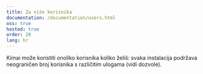 ```yaml
---
title: Za više korisnika
documentation: /documentation/users.html
oss: true
hosted: true
order: 20
lang: hr
---
```


Kimai može koristiti onoliko korisnika koliko želiš: svaka instalacija podržava neograničen broj korisnika s različitim ulogama (vidi dozvole).
